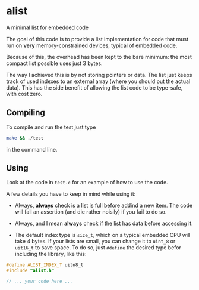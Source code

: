 alist
=====

A minimal list for embedded code

The goal of this code is to provide a list implementation for code that must 
run on **very** memory-constrained devices, typical of embedded code.

Because of this, the overhead has been kept to the bare minimum: the most 
compact list possible uses just 3 bytes.

The way I achieved this is by not storing pointers or data. The list just keeps
track of used indexes to an external array (where you should put the actual 
data). This has the side benefit of allowing the list code to be type-safe, 
with cost zero.

Compiling
----------

To compile and run the test just type 

```sh
make && ./test
```

in the command line.

Using
-----

Look at the code in `test.c` for an example of how to use the code. 

A few details you have to keep in mind while using it:

* Always, **always** check is a list is full before addind a new item. The 
code will fail an assertion (and die rather noisily) if you fail to do so.

* Always, and I mean **always** check if the list has data before accessing it.

* The default index type is `size_t`, which on a typical embedded CPU will take
4 bytes. If your lists are small, you can change it to `uint_8` or `uit16_t` to
save space. To do so, just `#define` the desired type befor including the 
library, like this:

```C
#define ALIST_INDEX_T uitn8_t
#include "alist.h"

// ... your code here ...
```

